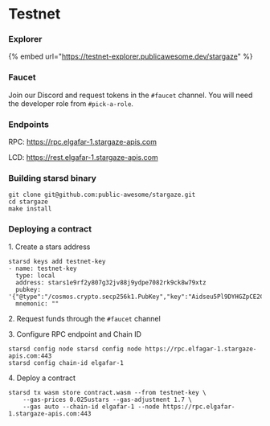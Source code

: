 # Testnet

### Explorer

{% embed url="https://testnet-explorer.publicawesome.dev/stargaze" %}

### Faucet

Join our Discord and request tokens in the `#faucet` channel. You will need the developer role from `#pick-a-role`.

### Endpoints

RPC: https://rpc.elgafar-1.stargaze-apis.com

LCD: https://rest.elgafar-1.stargaze-apis.com

### Building starsd binary

```
git clone git@github.com:public-awesome/stargaze.git
cd stargaze
make install
```

### Deploying a contract&#x20;

1\. Create a stars address

```
starsd keys add testnet-key
- name: testnet-key
  type: local
  address: stars1e9rf2y807g32jv88j9ydpe7082rk9ck8w79xtz
  pubkey: '{"@type":"/cosmos.crypto.secp256k1.PubKey","key":"Aidseu5Pl9DYHGZpCE2CkqLckQ6KSgC5IJvLL1yc+lpo"}'
  mnemonic: ""
```

2\. Request funds through the `#faucet` channel

3\. Configure RPC endpoint and Chain ID

```
starsd config node starsd config node https://rpc.elfagar-1.stargaze-apis.com:443
starsd config chain-id elgafar-1
```

4\. Deploy a contract

```
starsd tx wasm store contract.wasm --from testnet-key \
    --gas-prices 0.025ustars --gas-adjustment 1.7 \
    --gas auto --chain-id elgafar-1 --node https://rpc.elgafar-1.stargaze-apis.com:443
```



